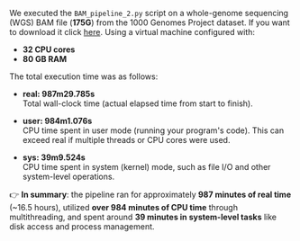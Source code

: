 We executed the `BAM_pipeline_2.py` script on a whole-genome sequencing (WGS) BAM file (**175G**) from the 1000 Genomes Project dataset. If you want to download it 
click [here](https://ftp.1000genomes.ebi.ac.uk/vol1/ftp/phase3/data/HG00096/high_coverage_alignment/HG00096.wgs.ILLUMINA.bwa.GBR.high_cov_pcr_free.20140203.bam). Using a virtual machine configured with:

- **32 CPU cores**  
- **80 GB RAM**

The total execution time was as follows:

- **real: 987m29.785s**  
  Total wall-clock time (actual elapsed time from start to finish).

- **user: 984m1.076s**  
  CPU time spent in user mode (running your program's code). This can exceed real if multiple threads or CPU cores were used.

- **sys: 39m9.524s**  
  CPU time spent in system (kernel) mode, such as file I/O and other system-level operations.

👉 **In summary**: the pipeline ran for approximately **987 minutes of real time** (~16.5 hours), utilized **over 984 minutes of CPU time** through multithreading, and spent around **39 minutes in system-level tasks** like disk access and process management.
